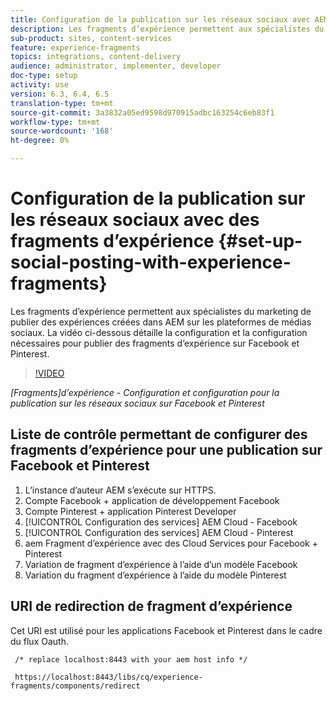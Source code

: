 ```yaml
---
title: Configuration de la publication sur les réseaux sociaux avec AEM fragments d’expérience
description: Les fragments d’expérience permettent aux spécialistes du marketing de publier des expériences créées dans AEM sur les plateformes de médias sociaux. La vidéo ci-dessous détaille la configuration et la configuration nécessaires pour publier des fragments d’expérience sur Facebook et Pinterest.
sub-product: sites, content-services
feature: experience-fragments
topics: integrations, content-delivery
audience: administrator, implementer, developer
doc-type: setup
activity: use
version: 6.3, 6.4, 6.5
translation-type: tm+mt
source-git-commit: 3a3832a05ed9598d970915adbc163254c6eb83f1
workflow-type: tm+mt
source-wordcount: '168'
ht-degree: 0%

---
```



# Configuration de la publication sur les réseaux sociaux avec des fragments d’expérience {#set-up-social-posting-with-experience-fragments}

Les fragments d’expérience permettent aux spécialistes du marketing de publier des expériences créées dans AEM sur les plateformes de médias sociaux. La vidéo ci-dessous détaille la configuration et la configuration nécessaires pour publier des fragments d’expérience sur Facebook et Pinterest.

>[!VIDEO](https://video.tv.adobe.com/v/20592/?quality=9&learn=on)

*[Fragments]d’expérience - Configuration et configuration pour la publication sur les réseaux sociaux sur Facebook et Pinterest*

## Liste de contrôle permettant de configurer des fragments d’expérience pour une publication sur Facebook et Pinterest

1. L’instance d’auteur AEM s’exécute sur HTTPS.
2. Compte Facebook + application de développement Facebook
3. Compte Pinterest + application Pinterest Developer
4. [!UICONTROL Configuration des services] AEM Cloud - Facebook
5. [!UICONTROL Configuration des services] AEM Cloud - Pinterest
6. aem Fragment d’expérience avec des Cloud Services pour Facebook + Pinterest
7. Variation de fragment d’expérience à l’aide d’un modèle Facebook
8. Variation du fragment d’expérience à l’aide du modèle Pinterest

## URI de redirection de fragment d’expérience

Cet URI est utilisé pour les applications Facebook et Pinterest dans le cadre du flux Oauth.

```plain
 /* replace localhost:8443 with your aem host info */

 https://localhost:8443/libs/cq/experience-fragments/components/redirect
```

